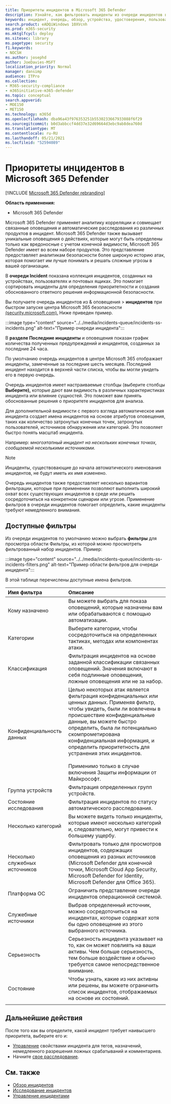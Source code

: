 ```yaml
---
title: Приоритеты инцидентов в Microsoft 365 Defender
description: Узнайте, как фильтровать инциденты из очереди инцидентов в Microsoft 365 Defender
keywords: инцидент, очередь, обзор, устройства, удостоверения, пользователи, почтовый ящик, электронная почта, инциденты, анализ, ответ
search.product: eADQiWindows 10XVcnh
ms.prod: m365-security
ms.mktglfcycl: deploy
ms.sitesec: library
ms.pagetype: security
f1.keywords:
- NOCSH
ms.author: josephd
author: JoeDavies-MSFT
localization_priority: Normal
manager: dansimp
audience: ITPro
ms.collection:
- M365-security-compliance
- m365initiative-m365-defender
ms.topic: conceptual
search.appverid:
- MOE150
- MET150
ms.technology: m365d
ms.openlocfilehash: dba96a43f976353251b5530233667933088f6f29
ms.sourcegitcommit: b0d3abbccf4dd37e32d69664d3ebc9ab8dea760d
ms.translationtype: MT
ms.contentlocale: ru-RU
ms.lasthandoff: 05/21/2021
ms.locfileid: "52594089"
---
```

# <a name="prioritize-incidents-in-microsoft-365-defender"></a>Приоритеты инцидентов в Microsoft 365 Defender

[!INCLUDE [Microsoft 365 Defender rebranding](../includes/microsoft-defender.md)]

**Область применения:**
- Microsoft 365 Defender

Microsoft 365 Defender применяет аналитику корреляции и совмещает связанные оповещения и автоматические расследования из различных продуктов в инцидент. Microsoft 365 Defender также вызывает уникальные оповещения о действиях, которые могут быть определены только как вредоносные с учетом конечной видимости, Microsoft 365 Defender имеет во всем наборе продуктов. Это представление предоставляет аналитикам безопасности более широкую историю атак, которая помогает им лучше понимать и решать сложные угрозы в вашей организации.

В **очереди Incident** показана коллекция инцидентов, созданных на устройствах, пользователях и почтовых ящиках. Это помогает сортировать инциденты для определения приоритетности и создания обоснованного ответного решения информационной безопасности. 

Вы получаете очередь инцидентов из & оповещения > **инцидентов** при быстром запуске центра Microsoft 365 безопасности [(security.microsoft.com).](https://security.microsoft.com) Ниже приведен пример.

:::image type="content" source="../../media/incidents-queue/incidents-ss-incidents.png" alt-text="Пример очереди инцидента":::

В **разделе Последние инциденты** и оповещения показан график количества полученных предупреждений и инцидентов, созданных за последние 24 часа.

По умолчанию очередь инцидентов в центре Microsoft 365 отображает инциденты, замеченные за последние шесть месяцев. Последний инцидент находится в верхней части списка, чтобы вы могли увидеть его в первую очередь.

Очередь инцидентов имеет настраиваемые столбцы (выберите столбцы **Выберите),** которые дают вам видимость в различных характеристиках инцидента или влияние сущностей. Это поможет вам принять обоснованные решения о приоритете инцидентов для анализа.

Для дополнительной видимости с первого взгляда автоматическое имя инцидента создает имена инцидентов на основе атрибутов оповещения, таких как количество затронутых конечных точек, затронутых пользователей, источников обнаружения или категорий. Это позволяет быстро понять масштаб инцидента.

Например: *многоэтапный инцидент на нескольких конечных точках, сообщаемой несколькими источниками.*

> [!NOTE]
> Инциденты, существовающие до начала автоматического именования инцидентов, не будут иметь их имя изменено.

Очередь инцидентов также предоставляет несколько вариантов фильтрации, которые при применении позволяют выполнить широкий охват всех существующих инцидентов в среде или решить сосредоточиться на конкретном сценарии или угрозе. Применение фильтров в очереди инцидентов помогает определить, какие инциденты требуют немедленного внимания. 

## <a name="available-filters"></a>Доступные фильтры

Из очереди инцидентов по умолчанию можно выбрать **фильтры** для просмотра области Фильтры, из которой можно просмотреть фильтрованный набор инцидентов. Пример:

:::image type="content" source="../../media/incidents-queue/incidents-ss-incidents-filters.png" alt-text="Пример области фильтров для очереди инцидента":::

В этой таблице перечислены доступные имена фильтров.

| Имя фильтра | Описание |
|:-------|:-----|
| Кому назначено | Вы можете выбрать для показа оповещений, которые назначены вам или обрабатываются с помощью автоматизации. |
| Категории | Выберите категории, чтобы сосредоточиться на определенных тактиках, методах или компонентах атаки. |
| Классификация | Фильтрация инцидентов на основе заданной классификации связанных оповещений. Значения включают в себя подлинные оповещения, ложные оповещения или не за набор. |
| Конфиденциальность данных | Целью некоторых атак является фильтрация конфиденциальных или ценных данных. Применяя фильтр, чтобы увидеть, были ли вовлечены в происшествие конфиденциальные данные, вы можете быстро определить, была ли потенциально скомпрометирована конфиденциальная информация, и определить приоритетность для устранения этих инцидентов. <br><br> Применимо только в случае включения Защиты информации от Майкрософт.|
| Группа устройств | Фильтрация определенных групп устройств. |
| Состояние исследования | Фильтрация инцидентов по статусу автоматического расследования.  |
| Несколько категорий | Вы можете видеть только инциденты, которые имеют несколько категорий и, следовательно, могут привести к большему ущербу. |
| Несколько служебных источников  | Фильтровать только для просмотров инцидентов, содержащих оповещения из разных источников (Microsoft Defender для конечной точки, Microsoft Cloud App Security, Microsoft Defender for Identity, Microsoft Defender для Office 365). |
| Платформа ОС | Ограничить представление очереди инцидентов операционной системой. |
| Служебные источники | Выбрав определенный источник, можно сосредоточиться на инцидентах, которые содержат хотя бы одно оповещение из этого выбранного источника. |
| Серьезность | Серьезность инцидента указывает на то, как он может повлиять на ваши активы. Чем больше серьезность, тем больше воздействие и обычно требуется самое непосредственное внимание. |
| Состояние | Чтобы узнать, какие из них активны или решены, вы можете ограничить список инцидентов, отображаемых на основе их состояний. |
|||

## <a name="next-steps"></a>Дальнейшие действия

После того как вы определите, какой инцидент требует наивысшего приоритета, выберите его и:

- [Управление](manage-incidents.md) свойствами инцидента для тегов, назначений, немедленного разрешения ложных срабатываний и комментариев.
- Начните [свое расследование](investigate-incidents.md).

## <a name="see-also"></a>См. также
- [Обзор инцидентов](incidents-overview.md)
- [Исследование инцидентов](investigate-incidents.md)
- [Управление инцидентами](manage-incidents.md)
